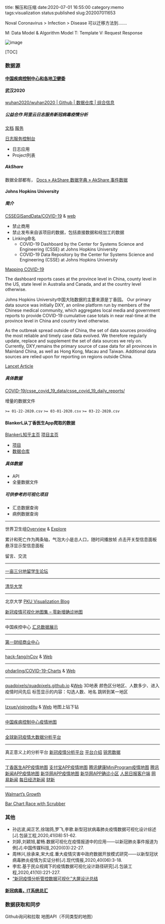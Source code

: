 title: 解压和压缩
date:2020-07-01 16:55:00
category:memo
tags:visualization
status:published
slug:202007011653


Noval Coronavirus  > Infection > Disease
可以迁移方法到.......

M: Data Model & Algorithm Model 
T: Template 
V: Request Response

![image]({static}/images/xinguan0001.png)

[TOC]

### 数据源

#### [中国疾病控制中心和各地卫健委](http://www.chinacdc.cn/jkzt/crb/zl/szkb_11803/)




#### 武汉2020
[wuhan2020/wuhan2020 | Github | 数据仓库 | 综合信息](https://github.com/wuhan2020/wuhan2020)

##### 公益合作 阿里云日志服务新冠病毒疫情分析

[文档](https://www.alibabacloud.com/help/zh/doc-detail/151625.htm)
[服务](https://sls.console.aliyun.com/lognext/app/ncp/project/ncp-1050703925691886-cn-chengdu/dashboard/ncp)

[日志服务控制台](https://sls.console.aliyun.com/lognext/profile)
* 日志应用
* Project列表


##### AkShare

数据全部都有，
[Docs » AkShare 数据字典 » AkShare 事件数据](https://www.akshare.xyz/zh_CN/latest/data/event/event.html)



#### Johns Hopkins University

##### 简介
[CSSEGISandData/COVID-19](https://github.com/CSSEGISandData/COVID-19) & [web](https://www.arcgis.com/apps/opsdashboard/index.html#/bda7594740fd40299423467b48e9ecf6)

* 禁止商用
* 禁止发布来自该项目的数据，包括直接数据和经加工的数据
* Linking命名
    * COVID-19 Dashboard by the Center for Systems Science and Engineering (CSSE) at Johns Hopkins University
    * COVID-19 Data Repository by the Center for Systems Science and Engineering (CSSE) at Johns Hopkins University

[Mapping COVID-19](https://systems.jhu.edu/research/public-health/ncov/)

The dashboard reports cases at the province level in China, county level in the US, state level in Australia and Canada, and at the country level otherwise. 

Johns Hopkins University中国大陆数据的主要来源是丁香园。
Our primary data source was initially DXY, an online platform run by members of the Chinese medical community, which aggregates local media and government reports to provide COVID-19 cumulative case totals in near real-time at the province level in China and country level otherwise. 

As the outbreak spread outside of China, the set of data sources providing the most reliable and timely case data evolved. We therefore regularly update, replace and supplement the set of data sources we rely on. Currently, DXY,remains the primary source of case data for all provinces in Mainland China, as well as Hong Kong, Macau and Taiwan. Additional data sources are relied upon for reporting on regions outside China. 


[Lancet Article](https://www.thelancet.com/pdfs/journals/laninf/PIIS1473-3099(20)30120-1.pdf)


##### 具体数据

[COVID-19/csse_covid_19_data/csse_covid_19_daily_reports/](https://github.com/CSSEGISandData/COVID-19/tree/master/csse_covid_19_data/csse_covid_19_daily_reports)

增量的数据文件

`>= 01-22-2020.csv`
`>= 03-01-2020.csv`
`>= 03-22-2020.csv`

    
#### BlankerL从丁香医生App爬取的数据
[BlankerL知乎主页](https://www.zhihu.com/people/BlankerL)
[项目主页](https://lab.isaaclin.cn/nCoV/zh)
* [项目](https://github.com/BlankerL/DXY-COVID-19-Crawler)
* [数据仓库](https://github.com/BlankerL/DXY-COVID-19-Data)

##### 具体数据
* API
* 全量数据文件

##### 可供参考的可视化项目

* 汇总数据查询
* 病例数据查询

***
世界卫生组[Overview](https://covid19.who.int) & [Explore](https://covid19.who.int/explorer)

累计和死亡作为两条轴，气泡大小是总人口，随时间播放帧
点击开关型信息面板
悬浮显示型信息面板

留言、交流

***
[一亩三分地留学生论坛](https://coronavirus.1point3acres.com/zh)

***
[清华大学](https://ncov.deepeye.tech)

***
北京大学
[PKU Visualization Blog](http://vis.pku.edu.cn/blog/)

[新冠疫情可视化地图集 – 零新增确诊地图](http://vis.pku.edu.cn/blog/新冠疫情可视化地图集-零新增确诊地图/) 


***
中国疾控中心
[汇总数据展示](http://2019ncov.chinacdc.cn/2019-nCoV/)


***

[第一财经商业中心](https://z.cbndata.com/2019-nCoV/index.htmlhttps://z.cbndata.com/2019-nCoV/index.html)


***

[hack-fang/nCov](https://github.com/hack-fang/nCov) & [Web](http://yiqing.ahusmart.com/)

***
[ohdarling/COVID-19-Charts](https://github.com/ohdarling/COVID-19-Charts) & [Web](https://covidtracking.app)

***
[quadpixels/quadpixels.github.io](https://github.com/quadpixels/quadpixels.github.io) &[Web](https://quadpixels.github.io)
3D地表
颜色区分地区、人数多少、进入疫情时间先后
标签显示的内容：勾选人数、地名
跳转到某一地区

***
[lzxue/yiqingditu](https://github.com/lzxue/yiqingditu) & [Web](https://lzxue.github.io/yiqingditu/)
地图上钻下钻

***
[中国疾病控制中心疫情地图](http://2019ncov.chinacdc.cn/2019-nCoV/global.html)

***
[全球新冠疫情大数据分析平台](https://www.zq-ai.com/#/fe/xgfybigdata)

***

真正意义上的分析平台
[新冠疫情分析平台](http://covid.resset.com/COVID-19-CH/)
[平台介绍](https://mp.weixin.qq.com/s/5Yi7mVhigAI7WMpdVoxd5w)
[锐思数据](http://www.resset.cn)



***

[丁香医生APP疫情地图]()
[支付宝APP疫情地图]()
[腾讯健康MiniProgram疫情地图]()
[腾讯新闻APP疫情地图]()
[新华网APP疫情地图](http://fms.news.cn/swf/2020_sjxw/2_1_xgyq/index.html?v=0.9210580945499875)
[新华网APP确诊小区](https://feiyan.wecity.qq.com/wuhan/dist/act.html#/feiyan-act?_scope=snsapi_base&zoom=12&channel=AAGjO5iHvuGuHlHLZ-nMKuEE)
[人民日报客户端](https://h5.peopleapp.com/covid19/)
[网易新闻](https://wp.m.163.com/163/page/news/virus_report/index.html?_nw_=1&_anw_=1)
[每日经济新闻](http://www.nbd.com.cn/corp/20200121guanzhuangbidu/index.html)
[财新](https://datanews.caixin.com/interactive/2020/pneumonia-h5/#overseas-data)

***
[Walmart’s Growth](https://observablehq.com/@mbostock/walmarts-growth)

[Bar Chart Race with Scrubber](https://observablehq.com/@mbostock/bar-chart-race-with-scrubber)

### 其他

* 孙远波,闻芷艺,徐瑞鸽,罗飞,李歌.新型冠状病毒肺炎疫情数据可视化设计综述[J].包装工程,2020,41(08):51-62.
* 刘婷,刘颖旭,翟畅.数据可视化在疫情报道中的应用——以新冠肺炎事件报道为例[J].中国传媒科技,2020(03):22-27.
* 周林兴,徐承来,宋大成.重大疫情灾害中政府数据开放模式研究——以新型冠状病毒肺炎疫情为实证分析[J].现代情报,2020,40(06):3-18.
* 李宏.基于民众视阈下的疫情数据可视化设计路径研究[J].包装工程,2020,41(10):221-227.
* [“新冠疫情分析管控数据可视化”大屏设计总结](http://www.woshipm.com/pd/3378981.html)

#### [新冠病毒，IT系统总汇](https://www.dcloud.io/ncp.html)


### 数据获取和同步

Github询问和拉取
地图API（不同类型的地图）










